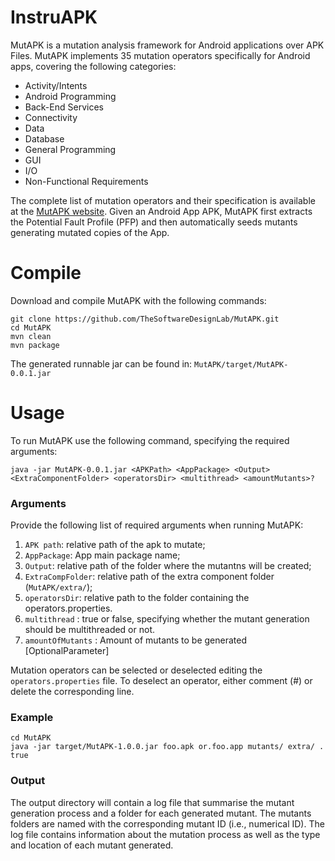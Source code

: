 # InstruAPK
MutAPK is a mutation analysis framework for Android applications over APK Files.
MutAPK implements 35 mutation operators specifically for Android apps, covering the following categories:
- Activity/Intents
- Android Programming
- Back-End Services
- Connectivity
- Data
- Database
- General Programming
- GUI
- I/O
- Non-Functional Requirements

The complete list of mutation operators and their specification is available at the [MutAPK website](http://thesoftwaredesignlab.github.io/MutAPK/).
Given an Android App APK, MutAPK first extracts the Potential Fault Profile (PFP) and then automatically seeds mutants generating mutated copies of the App.

# Compile
Download and compile MutAPK with the following commands:
```
git clone https://github.com/TheSoftwareDesignLab/MutAPK.git
cd MutAPK
mvn clean
mvn package
```
The generated runnable jar can be found in: ``MutAPK/target/MutAPK-0.0.1.jar``

# Usage
To run MutAPK use the following command, specifying the required arguments:
```
java -jar MutAPK-0.0.1.jar <APKPath> <AppPackage> <Output> <ExtraComponentFolder> <operatorsDir> <multithread> <amountMutants>?
```
### Arguments
Provide the following list of required arguments when running MutAPK:
1. ``APK path``: relative path of the apk to mutate;
2. ``AppPackage``: App main package name;
3. ``Output``: relative path of the folder where the mutantns will be created;
4. ``ExtraCompFolder``:  relative path of the extra component folder (``MutAPK/extra/``);
5. ``operatorsDir``: relative path to the folder containing the operators.properties.
6. ``multithread`` : true or false, specifying whether the mutant generation should be multithreaded or not.
7. ``amountOfMutants`` : Amount of mutants to be generated [OptionalParameter]

Mutation operators can be selected or deselected editing the ``operators.properties`` file. To deselect an operator, either comment (#) or delete the corresponding line.
### Example
```
cd MutAPK
java -jar target/MutAPK-1.0.0.jar foo.apk or.foo.app mutants/ extra/ . true
```

### Output
The output directory will contain a log file that summarise the mutant generation process and a folder for each generated mutant. 
The mutants folders are named with the corresponding mutant ID (i.e., numerical ID). The log file contains information about the mutation process as well as the type and location of each mutant generated.
